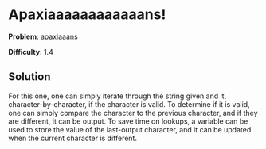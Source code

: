 # Apaxiaaaaaaaaaaaans!

**Problem**: [apaxiaaans](https://open.kattis.com/problems/apaxiaaans)

**Difficulty**: 1.4

## Solution

For this one, one can simply iterate through the string given and it, character-by-character, if the character is valid. To determine if it is valid, one can simply compare the character to the previous character, and if they are different, it can be output. To save time on lookups, a variable can be used to store the value of the last-output character, and it can be updated when the current character is different.
